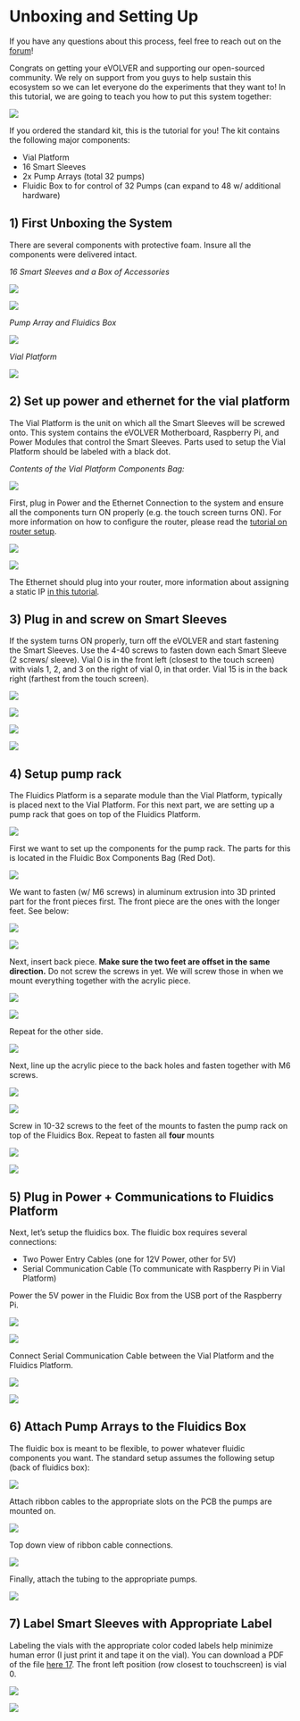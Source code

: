 # Unboxing and Setting Up

If you have any questions about this process, feel free to reach out on the [forum](https://www.evolver.bio/t/unboxing-and-setting-up-your-evolver/123)!

Congrats on getting your eVOLVER and supporting our open-sourced community. We rely on support from you guys to help sustain this ecosystem so we can let everyone do the experiments that they want to! In this tutorial, we are going to teach you how to put this system together:

![](../.gitbook/assets/evolver.jpeg)

If you ordered the standard kit, this is the tutorial for you! The kit contains the following major components:

* Vial Platform
* 16 Smart Sleeves
* 2x Pump Arrays (total 32 pumps)
* Fluidic Box to for control of 32 Pumps (can expand to 48 w/ additional hardware)

## 1) First Unboxing the System

There are several components with protective foam. Insure all the components were delivered intact.

_16 Smart Sleeves and a Box of Accessories_

![](../.gitbook/assets/parts1.jpeg)

![](../.gitbook/assets/parts2.jpeg)

_Pump Array and Fluidics Box_

![](../.gitbook/assets/parts3.jpeg)

_Vial Platform_

![](../.gitbook/assets/parts4.jpeg)

## 2) Set up power and ethernet for the vial platform

The Vial Platform is the unit on which all the Smart Sleeves will be screwed onto. This system contains the eVOLVER Motherboard, Raspberry Pi, and Power Modules that control the Smart Sleeves. Parts used to setup the Vial Platform should be labeled with a black dot.

_Contents of the Vial Platform Components Bag:_

![](../.gitbook/assets/parts5.jpeg)

First, plug in Power and the Ethernet Connection to the system and ensure all the components turn ON properly (e.g. the touch screen turns ON). For more information on how to configure the router, please read the [tutorial on router setup](configuring-computer-and-networking/).

![](../.gitbook/assets/parts6.jpeg)

![](../.gitbook/assets/parts7.jpeg)

The Ethernet should plug into your router, more information about assigning a static IP [in this tutorial](https://www.evolver.bio/t/tutorial-configuring-local-router-and-computer-for-basic-evolver-use/71)_._

## 3) Plug in and screw on Smart Sleeves

If the system turns ON properly, turn off the eVOLVER and start fastening the Smart Sleeves. Use the 4-40 screws to fasten down each Smart Sleeve (2 screws/ sleeve). Vial 0 is in the front left (closest to the touch screen) with vials 1, 2, and 3 on the right of vial 0, in that order. Vial 15 is in the back right (farthest from the touch screen).

![](../.gitbook/assets/parts8.jpeg)

![](../.gitbook/assets/parts9.jpeg)

![](../.gitbook/assets/parts10.jpeg)

![](../.gitbook/assets/parts11.jpeg)

## 4) Setup pump rack

The Fluidics Platform is a separate module than the Vial Platform, typically is placed next to the Vial Platform. For this next part, we are setting up a pump rack that goes on top of the Fluidics Platform.

![](../.gitbook/assets/parts12.jpeg)

First we want to set up the components for the pump rack. The parts for this is located in the Fluidic Box Components Bag (Red Dot).

![](../.gitbook/assets/parts13.jpeg)

We want to fasten (w/ M6 screws) in aluminum extrusion into 3D printed part for the front pieces first. The front piece are the ones with the longer feet. See below:

![](../.gitbook/assets/parts14.jpeg)

![](../.gitbook/assets/parts15.jpeg)

Next, insert back piece. **Make sure the two feet are offset in the same direction.** Do not screw the screws in yet. We will screw those in when we mount everything together with the acrylic piece.

![](../.gitbook/assets/parts16.jpeg)

![](../.gitbook/assets/parts17.jpeg)

Repeat for the other side.

![](../.gitbook/assets/parts18.jpeg)

Next, line up the acrylic piece to the back holes and fasten together with M6 screws.

![](../.gitbook/assets/parts19.jpeg)

![](../.gitbook/assets/parts20.jpeg)

Screw in 10-32 screws to the feet of the mounts to fasten the pump rack on top of the Fluidics Box. Repeat to fasten all **four** mounts

![](../.gitbook/assets/parts21.jpeg)

![](../.gitbook/assets/parts22.jpeg)

## 5) Plug in Power + Communications to Fluidics Platform

Next, let’s setup the fluidics box. The fluidic box requires several connections:

* Two Power Entry Cables (one for 12V Power, other for 5V)
* Serial Communication Cable (To communicate with Raspberry Pi in Vial Platform)

Power the 5V power in the Fluidic Box from the USB port of the Raspberry Pi.

![](../.gitbook/assets/parts23.jpeg)

![](../.gitbook/assets/parts24.jpeg)

Connect Serial Communication Cable between the Vial Platform and the Fluidics Platform.

![](../.gitbook/assets/parts25.jpeg)

![](../.gitbook/assets/parts26.jpeg)

## 6) **Attach Pump Arrays to the Fluidics Box**

The fluidic box is meant to be flexible, to power whatever fluidic components you want. The standard setup assumes the following setup (back of fluidics box):

![](../.gitbook/assets/parts27.jpeg)

Attach ribbon cables to the appropriate slots on the PCB the pumps are mounted on.

![](../.gitbook/assets/parts28.jpeg)

Top down view of ribbon cable connections.

![](../.gitbook/assets/parts29.jpeg)

Finally, attach the tubing to the appropriate pumps.

![](../.gitbook/assets/parts30.jpeg)

## 7) Label Smart Sleeves with Appropriate Label

Labeling the vials with the appropriate color coded labels help minimize human error (I just print it and tape it on the vial). You can download a PDF of the file [here 17](https://drive.google.com/file/d/1dU9UwHoWeEc\_umC9RTkK3eqjdB1OCjvV/view?usp=sharing). The front left position (row closest to touchscreen) is vial 0.

![](../.gitbook/assets/parts31.jpeg)

![](../.gitbook/assets/parts32.jpeg)

